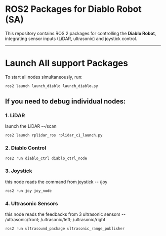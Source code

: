 # **ROS2 Packages for Diablo Robot (SA)**  

This repository contains ROS 2 packages for controlling the **Diablo Robot**, integrating sensor inputs (LiDAR, ultrasonic) and joystick control.  

---

# **Launch All support Packages**  
To start all nodes simultaneously, run:  
```bash
ros2 launch launch_diablo launch_diablo.py
```

## **If you need to debug individual nodes:**
### 1. LiDAR 
launch the LiDAR --/scan
```bash
ros2 launch rplidar_ros rplidar_c1_launch.py  
```
### 2. Diablo Control 
```bash
ros2 run diablo_ctrl diablo_ctrl_node  
```
### 3. Joystick  
this node reads the command from joystick -- /joy
```bash
ros2 run joy joy_node  
```
### 4. Ultrasonic Sensors  
this node reads the feedbacks from 3 ultrasonic sensors -- /ultrasonic/front; /ultrasonic/left; /ultrasonic/right
```bash
ros2 run ultrasound_package ultrasonic_range_publisher  
```
